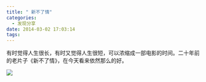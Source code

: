 ```yaml
---
title: " 新不了情"
categories:
  - 发现分享
date: 2014-03-02 17:03:14
tags:
---
```



有时觉得人生很长，有时又觉得人生很短，可以浓缩成一部电影的时间。二十年前的老片子《新不了情》，在今天看来依然那么的好。

![](../../../images/2014/03/xinbuliaoqing.jpg) 